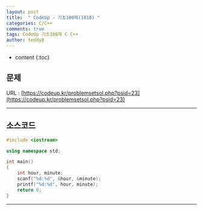 ```yaml
---
layout: post   
title:  " CodeUp - 기초100제(1018) "
categories: C/C++
comments: true
tags: CodeUp 기초100제 C C++
author: teddy8  
---
```

* content
{:toc}

## 문제
URL : [https://codeup.kr/problemsetsol.php?psid=23](https://codeup.kr/problemsetsol.php?psid=23)

---

## 소스코드
``` cpp
#include <iostream>

using namespace std;

int main()
{
	int hour, minute;
	scanf("%d:%d", &hour, &minute);
	printf("%d:%d", hour, minute);
	return 0;
}
```

---
